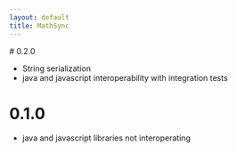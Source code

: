 ```yaml
---
layout: default
title: MathSync
---
```


# 0.2.0

* String serialization
* java and javascript interoperability with integration tests

# 0.1.0

* java and javascript libraries not interoperating
